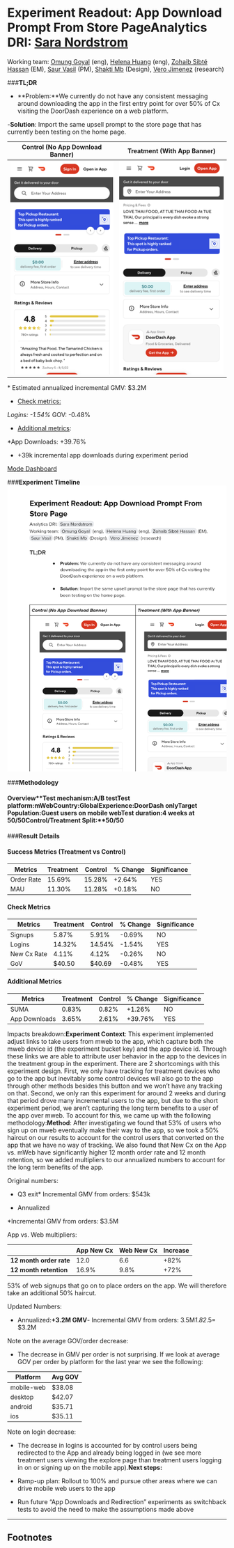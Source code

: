 
# **Experiment Readout: App Download Prompt From Store Page**Analytics DRI: [Sara Nordstrom](mailto:sara.nordstrom@doordash.com)

Working team: [Omung Goyal](mailto:omung.goyal@doordash.com) (eng), [Helena Huang](mailto:helena.huang@doordash.com) (eng), [Zohaib Sibté Hassan](mailto:zohaib.hassan@doordash.com) (EM), [Saur Vasil](mailto:saur.vasil@doordash.com) (PM), [Shakti Mb](mailto:shakti.m@doordash.com) (Design), [Vero Jimenez](mailto:veronica.jimenez@doordash.com) (research)

###**TL;DR**

- **Problem:**We currently do not have any consistent messaging around downloading the app in the first entry point for over 50% of Cx visiting the DoorDash experience on a web platform.

-**Solution**: Import the same upsell prompt to the store page that has currently been testing on the home page.

| **Control (No App Download Banner)** |**Treatment (With App Banner)**|
| --- | --- |
| ![Image 1](images/image_1.png) | ![Image 2](images/image_2.png) |**Results Summary**The App Download Prompt From Store Page experiment drove 15k incremental orders over a 4 week experiment period,**leading to an estimated +$3.2M**[^1]**GMV at 12 month exit**and +**$543k GMV at Q3 exit;**- <u>Success Metrics
</u>* Estimated annualized incremental GMV: $3.2M

- <u>Check metrics:</u>

 *Logins: -1.54%* GOV: -0.48%

- <u>Additional metrics</u>:

 *App Downloads: +39.76%

 + +39k incremental app downloads during experiment period

<u>[Mode Dashboard](https://app.mode.com/doordash/reports/f326f1fc3e8b)</u>

###**Experiment Timeline**![Drawing 3](images/drawing_3_thumbnail.png)

###**Methodology**

#### Overview**Test mechanism:**A/B test**Test platform:**mWeb**Country:**Global**Experience:**DoorDash only**Target Population:**Guest users on mobile web**Test duration:**4 weeks at 50/50**Control/Treatment Split:**50/50

###**Result Details**

#### Success Metrics (Treatment vs Control)

| **Metrics** |**Treatment**| **Control** |**% Change**| **Significance** |
| --- | --- | --- | --- | --- |
| Order Rate | <mark style='background-color: rgb(255,255,255)'>15.69%</mark> | <mark style='background-color: rgb(247,249,246)'>15.28%</mark> | +<mark style='background-color: rgb(255,255,255)'>2.64%</mark> | YES |
| MAU | <mark style='background-color: rgb(255,255,255)'>11.30%</mark> | <mark style='background-color: rgb(247,249,246)'>11.28%</mark> | +<mark style='background-color: rgb(255,255,255)'>0.18%</mark> | NO |

#### Check Metrics

| **Metrics** |**Treatment**| **Control** |**% Change**| **Significance** |
| --- | --- | --- | --- | --- |
| Signups | <mark style='background-color: rgb(255,255,255)'>5.87%</mark> | <mark style='background-color: rgb(247,249,246)'>5.91%</mark> | <mark style='background-color: rgb(255,255,255)'>-0.69%</mark> | NO |
| Logins | <mark style='background-color: rgb(255,255,255)'>14.32%</mark> | <mark style='background-color: rgb(247,249,246)'>14.54%</mark> | <mark style='background-color: rgb(255,255,255)'>-1.54%</mark> | YES |
| New Cx Rate | <mark style='background-color: rgb(255,255,255)'>4.11%</mark> | <mark style='background-color: rgb(247,249,246)'>4.12%</mark> | <mark style='background-color: rgb(255,255,255)'>-0.26%</mark> | NO |
| GoV | <mark style='background-color: rgb(255,255,255)'>$40.50</mark> | <mark style='background-color: rgb(247,249,246)'>$40.69</mark> | <mark style='background-color: rgb(255,255,255)'>-0.48%</mark> | YES |

#### Additional Metrics

| **Metrics** |**Treatment**| **Control** |**% Change**| **Significance** |
| --- | --- | --- | --- | --- |
| SUMA | <mark style='background-color: rgb(247,249,246)'>0.83%</mark> | <mark style='background-color: rgb(255,255,255)'>0.82%</mark> | +<mark style='background-color: rgb(247,249,246)'>1.26%</mark> | NO |
| App Downloads | <mark style='background-color: rgb(255,255,255)'>3.65%</mark> | <mark style='background-color: rgb(247,249,246)'>2.61%</mark> | +<mark style='background-color: rgb(255,255,255)'>39.76%</mark> | YES |

Impacts breakdown:**Experiment Context**: This experiment implemented adjust links to take users from mweb to the app, which capture both the mweb device id (the experiment bucket key) and the app device id. Through these links we are able to attribute user behavior in the app to the devices in the treatment group in the experiment. There are 2 shortcomings with this experiment design. First, we only have tracking for treatment devices who go to the app but inevitably some control devices will also go to the app through other methods besides this button and we won’t have any tracking on that. Second, we only ran this experiment for around 2 weeks and during that period drove many incremental users to the app, but due to the short experiment period, we aren’t capturing the long term benefits to a user of the app over mweb. To account for this, we came up with the following methodology:**Method**: After investigating we found that 53% of users who sign up on mweb eventually make their way to the app, so we took a 50% haircut on our results to account for the control users that converted on the app that we have no way of tracking. We also found that New Cx on the App vs. mWeb have significantly higher 12 month order rate and 12 month retention, so we added multipliers to our annualized numbers to account for the long term benefits of the app.

Original numbers:

- Q3 exit* Incremental GMV from orders: $543k

- Annualized

 *Incremental GMV from orders: $3.5M

App vs. Web multipliers:

|  |**App New Cx**| **Web New Cx** |**Increase**|
| --- | --- | --- | --- |
| **12 month order rate** | 12.0 | 6.6 | +82% |
| **12 month retention** | 16.9% | 9.8% | +72% |

53% of web signups that go on to place orders on the app. We will therefore take an additional 50% haircut.

Updated Numbers:

- Annualized:**+3.2M GMV**- Incremental GMV from orders: 3.5M*1.82*.5= $3.2M

Note on the average GOV/order decrease:

- The decrease in GMV per order is not surprising. If we look at average GOV per order by platform for the last year we see the following:

| **Platform** |**Avg GOV**|
| --- | --- |
| mobile-web | $38.08 |
| desktop | $42.07 |
| android | $35.71 |
| ios | $35.11 |

Note on login decrease:

- The decrease in logins is accounted for by control users being redirected to the App and already being logged in (we see more treatment users viewing the explore page than treatment users logging in on or signing up on the mobile app).**Next steps:**

- Ramp-up plan: Rollout to 100% and pursue other areas where we can drive mobile web users to the app

- Run future “App Downloads and Redirection” experiments as switchback tests to avoid the need to make the assumptions made above

---

## Footnotes

[^1]: This is with a 50% haircut